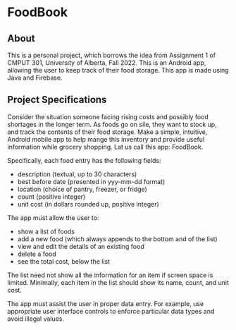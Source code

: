 # FoodBook

## About

This is a personal project, which borrows the idea from Assignment 1 of CMPUT 301, University of Alberta, Fall 2022. This is an Android app, allowing the user to keep track of their food storage.
This app is made using Java and Firebase.

## Project Specifications

Consider the situation someone facing rising costs and possibly food shortages in the longer term. As foods go on sile, they want to stock up, and track the contents of their food storage. Make a simple,
intuitive, Android mobile app to help mange this inventory and provide useful information while grocery shopping. Lat us call this app: FoodBook.

Specifically, each food entry has the following fields:
- description (textual, up to 30 characters)
- best before date (presented in yyy-mm-dd format)
- location (choice of pantry, freezer, or fridge)
- count (positive integer)
- unit cost (in dollars rounded up, positive integer)

The app must allow the user to:
- show a list of foods
- add a new food (which always appends to the bottom and of the list)
- view and edit the details of an existing food
- delete a food
- see the total cost, below the list

The list need not show all the information for an item if screen space is limited. Minimally, each item in the list should show its name, count, and unit cost.

The app must assist the user in proper data entry. For example, use appropriate user interface controls to enforce particular data types and avoid illegal values.